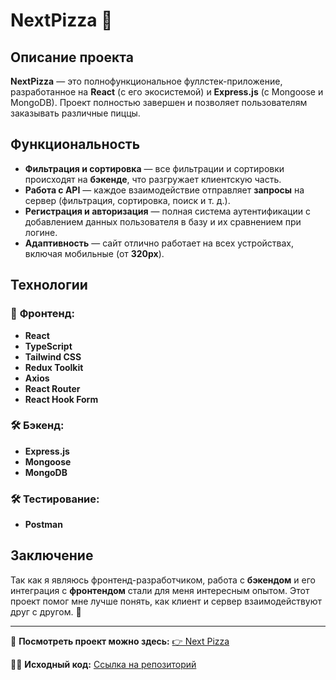 # NextPizza 🍕  

## Описание проекта  
**NextPizza** — это полнофункциональное фуллстек-приложение, разработанное на **React** (с его экосистемой) и **Express.js** (с Mongoose и MongoDB). Проект полностью завершен и позволяет пользователям заказывать различные пиццы.  

## Функциональность  
- **Фильтрация и сортировка** — все фильтрации и сортировки происходят на **бэкенде**, что разгружает клиентскую часть.  
- **Работа с API** — каждое взаимодействие отправляет **запросы** на сервер (фильтрация, сортировка, поиск и т. д.).  
- **Регистрация и авторизация** — полная система аутентификации с добавлением данных пользователя в базу и их сравнением при логине.  
- **Адаптивность** — сайт отлично работает на всех устройствах, включая мобильные (от **320px**).  

## Технологии  
### 📌 **Фронтенд:**  
- **React**  
- **TypeScript**  
- **Tailwind CSS**  
- **Redux Toolkit**  
- **Axios**  
- **React Router**  
- **React Hook Form**  

### 🛠 **Бэкенд:**  
- **Express.js**  
- **Mongoose**  
- **MongoDB**

### 🛠 **Тестирование:**  
- **Postman**

## Заключение  
Так как я являюсь фронтенд-разработчиком, работа с **бэкендом** и его интеграция с **фронтендом** стали для меня интересным опытом. Этот проект помог мне лучше понять, как клиент и сервер взаимодействуют друг с другом. 🚀  

---

🔗 **Посмотреть проект можно здесь:** [👉 Next Pizza](https://neetrunner.github.io/PIZZA/)  

👨‍💻 **Исходный код:** [Ссылка на репозиторий](https://github.com/NEETRUNNER/PIZZA/)
